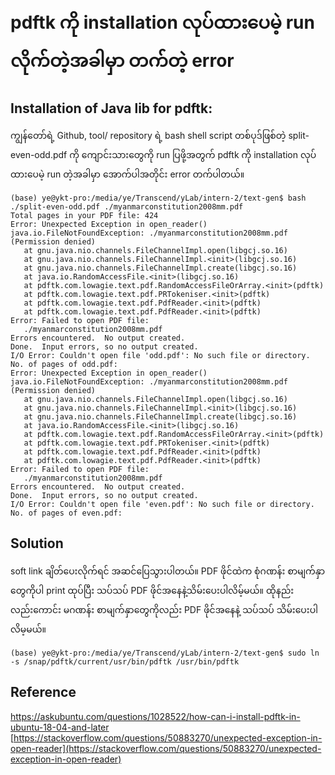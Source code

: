 # pdftk ကို installation လုပ်ထားပေမဲ့ run လိုက်တဲ့အခါမှာ တက်တဲ့ error  

## Installation of Java lib for pdftk:

ကျွန်တော်ရဲ့ Github, tool/ repository ရဲ့ bash shell script တစ်ပုဒ်ဖြစ်တဲ့ split-even-odd.pdf ကို ကျောင်းသားတွေကို run ပြဖို့အတွက် pdftk ကို installation လုပ်ထားပေမဲ့ run တဲ့အခါမှာ အောက်ပါအတိုင်း error တက်ပါတယ်။   

```
(base) ye@ykt-pro:/media/ye/Transcend/yLab/intern-2/text-gen$ bash ./split-even-odd.pdf ./myanmarconstitution2008mm.pdf 
Total pages in your PDF file: 424
Error: Unexpected Exception in open_reader()
java.io.FileNotFoundException: ./myanmarconstitution2008mm.pdf (Permission denied)
   at gnu.java.nio.channels.FileChannelImpl.open(libgcj.so.16)
   at gnu.java.nio.channels.FileChannelImpl.<init>(libgcj.so.16)
   at gnu.java.nio.channels.FileChannelImpl.create(libgcj.so.16)
   at java.io.RandomAccessFile.<init>(libgcj.so.16)
   at pdftk.com.lowagie.text.pdf.RandomAccessFileOrArray.<init>(pdftk)
   at pdftk.com.lowagie.text.pdf.PRTokeniser.<init>(pdftk)
   at pdftk.com.lowagie.text.pdf.PdfReader.<init>(pdftk)
   at pdftk.com.lowagie.text.pdf.PdfReader.<init>(pdftk)
Error: Failed to open PDF file: 
   ./myanmarconstitution2008mm.pdf
Errors encountered.  No output created.
Done.  Input errors, so no output created.
I/O Error: Couldn't open file 'odd.pdf': No such file or directory.
No. of pages of odd.pdf: 
Error: Unexpected Exception in open_reader()
java.io.FileNotFoundException: ./myanmarconstitution2008mm.pdf (Permission denied)
   at gnu.java.nio.channels.FileChannelImpl.open(libgcj.so.16)
   at gnu.java.nio.channels.FileChannelImpl.<init>(libgcj.so.16)
   at gnu.java.nio.channels.FileChannelImpl.create(libgcj.so.16)
   at java.io.RandomAccessFile.<init>(libgcj.so.16)
   at pdftk.com.lowagie.text.pdf.RandomAccessFileOrArray.<init>(pdftk)
   at pdftk.com.lowagie.text.pdf.PRTokeniser.<init>(pdftk)
   at pdftk.com.lowagie.text.pdf.PdfReader.<init>(pdftk)
   at pdftk.com.lowagie.text.pdf.PdfReader.<init>(pdftk)
Error: Failed to open PDF file: 
   ./myanmarconstitution2008mm.pdf
Errors encountered.  No output created.
Done.  Input errors, so no output created.
I/O Error: Couldn't open file 'even.pdf': No such file or directory.
No. of pages of even.pdf: 
```

## Solution

soft link ချိတ်ပေးလိုက်ရင် အဆင်ပြေသွားပါတယ်။ PDF ဖိုင်ထဲက စုံဂဏန်း စာမျက်နှာတွေကိုပါ print ထုပ်ပြီး သပ်သပ် PDF ဖိုင်အနေနဲ့သိမ်းပေးပါလိမ့်မယ်။ ထိုနည်းလည်းကောင်း မဂဏန်း စာမျက်နှာတွေကိုလည်း PDF ဖိုင်အနေနဲ့ သပ်သပ် သိမ်းပေးပါလိမ့မယ်။  

```
(base) ye@ykt-pro:/media/ye/Transcend/yLab/intern-2/text-gen$ sudo ln -s /snap/pdftk/current/usr/bin/pdftk /usr/bin/pdftk
```

## Reference

[https://askubuntu.com/questions/1028522/how-can-i-install-pdftk-in-ubuntu-18-04-and-later  ](https://askubuntu.com/questions/1028522/how-can-i-install-pdftk-in-ubuntu-18-04-and-later  )  
[https://stackoverflow.com/questions/50883270/unexpected-exception-in-open-reader](https://stackoverflow.com/questions/50883270/unexpected-exception-in-open-reader)  
